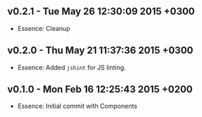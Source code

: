 v0.2.1 - Tue May 26 12:30:09 2015 +0300  
------------------------------

- Essence: Cleanup


v0.2.0 - Thu May 21 11:37:36 2015 +0300  
------------------------------

- Essence: Added `jshint` for JS linting.


v0.1.0 - Mon Feb 16 12:25:43 2015 +0200  
------------------------------

- Essence: Initial commit with Components

